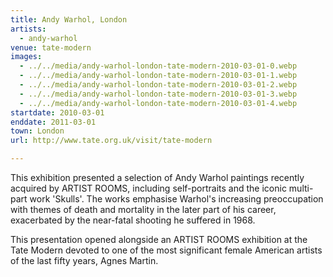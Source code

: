 ```yaml
---
title: Andy Warhol, London
artists:
  - andy-warhol
venue: tate-modern
images:
  - ../../media/andy-warhol-london-tate-modern-2010-03-01-0.webp
  - ../../media/andy-warhol-london-tate-modern-2010-03-01-1.webp
  - ../../media/andy-warhol-london-tate-modern-2010-03-01-2.webp
  - ../../media/andy-warhol-london-tate-modern-2010-03-01-3.webp
  - ../../media/andy-warhol-london-tate-modern-2010-03-01-4.webp
startdate: 2010-03-01
enddate: 2011-03-01
town: London
url: http://www.tate.org.uk/visit/tate-modern

---
```


This exhibition presented a selection of Andy Warhol paintings recently acquired by ARTIST ROOMS, including self-portraits and the iconic multi-part work 'Skulls'. The works emphasise Warhol's increasing preoccupation with themes of death and mortality in the later part of his career, exacerbated by the near-fatal shooting he suffered in 1968.

This presentation opened alongside an ARTIST ROOMS exhibition at the Tate Modern devoted to one of the most significant female American artists of the last fifty years, Agnes Martin.